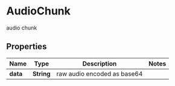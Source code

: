 

# AudioChunk

audio chunk  

## Properties

Name | Type | Description | Notes
------------ | ------------- | ------------- | -------------
**data** | **String** | raw audio encoded as base64  | 




